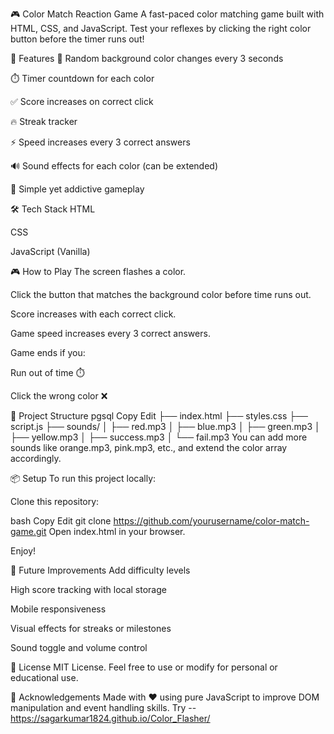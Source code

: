 
🎮 Color Match Reaction Game
A fast-paced color matching game built with HTML, CSS, and JavaScript. Test your reflexes by clicking the right color button before the timer runs out!



🚀 Features
🔁 Random background color changes every 3 seconds

⏱️ Timer countdown for each color

✅ Score increases on correct click

🔥 Streak tracker

⚡ Speed increases every 3 correct answers

🔊 Sound effects for each color (can be extended)

🧠 Simple yet addictive gameplay

🛠️ Tech Stack
HTML

CSS

JavaScript (Vanilla)

🎮 How to Play
The screen flashes a color.

Click the button that matches the background color before time runs out.

Score increases with each correct click.

Game speed increases every 3 correct answers.

Game ends if you:

Run out of time ⏱️

Click the wrong color ❌

📂 Project Structure
pgsql
Copy
Edit
├── index.html
├── styles.css
├── script.js
├── sounds/
│   ├── red.mp3
│   ├── blue.mp3
│   ├── green.mp3
│   ├── yellow.mp3
│   ├── success.mp3
│   └── fail.mp3
You can add more sounds like orange.mp3, pink.mp3, etc., and extend the color array accordingly.

📦 Setup
To run this project locally:

Clone this repository:

bash
Copy
Edit
git clone https://github.com/yourusername/color-match-game.git
Open index.html in your browser.

Enjoy!

🧩 Future Improvements
Add difficulty levels

High score tracking with local storage

Mobile responsiveness

Visual effects for streaks or milestones

Sound toggle and volume control

📄 License
MIT License. Feel free to use or modify for personal or educational use.

🙌 Acknowledgements
Made with ❤️ using pure JavaScript to improve DOM manipulation and event handling skills.
Try --https://sagarkumar1824.github.io/Color_Flasher/
